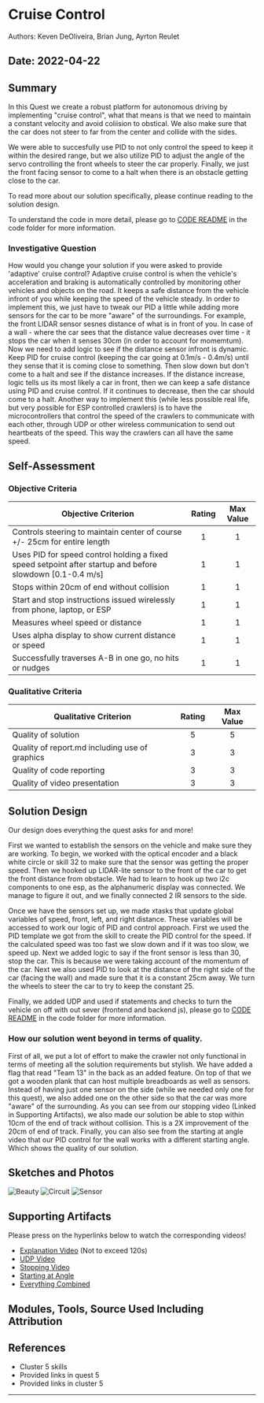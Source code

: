 # Cruise Control
Authors: Keven DeOliveira, Brian Jung, Ayrton Reulet

Date: 2022-04-22
-----

## Summary

In this Quest we create a robust platform for autonomous driving by implementing "cruise control", what that means is that we need to maintain a constant velocity and avoid coliision to obstical. We also make sure that the car does not steer to far from the center and collide with the sides.

We were able to succesfully use PID to not only control the speed to keep it within the desired range, but we also utilize PID to adjust the angle of the servo controlling the front wheels to steer the car properly. Finally, we just the front facing sensor to come to a halt when there is an obstacle getting close to the car.

To read more about our solution specifically, please continue reading to the solution design.

To understand the code in more detail, please go to [CODE README](https://github.com/BU-EC444/Team13-DeOliveira-Jung-Reulet/blob/master/quest-5/code/README.md) in the code folder for more information. 

### Investigative Question
How would you change your solution if you were asked to provide 'adaptive' cruise control?
Adaptive cruise control is when the vehicle's acceleration and braking is automatically controlled by monitoring other vehicles and objects on the road. It keeps a safe distance from the vehicle infront of you while keeping the speed of the vehicle steady.
In order to implement this, we just have to tweak our PID a little while adding more sensors for the car to be more "aware" of the surroundings. For example, the front LIDAR sensor sesnes distance of what is in front of you. In case of a wall - where the car sees that the distance value decreases over time - it stops the car when it senses 30cm (in order to account for momemtum). Now we need to add logic to see if the distance sensor infront is dynamic. Keep PID for cruise control (keeping the car going at 0.1m/s - 0.4m/s) until they sense that it is coming close to something. Then slow down but don't come to a halt and see if the distance increases. If the distance increase, logic tells us its most likely a car in front, then we can keep a safe distance using PID and cruise control. If it continues to decrease, then the car should come to a halt. 
Another way to implement this (while less possible real life, but very possible for ESP controlled crawlers) is to have the microcontrollers that control the speed of the crawlers to communicate with each other, through UDP or other wireless communication to send out heartbeats of the speed. This way the crawlers can all have the same speed.

## Self-Assessment

### Objective Criteria

| Objective Criterion | Rating | Max Value  | 
|---------------------------------------------|:-----------:|:---------:|
| Controls steering to maintain center of course +/- 25cm for entire length | 1 |  1     | 
| Uses PID for speed control holding a fixed speed setpoint after startup and before slowdown [0.1-0.4 m/s] | 1 |  1     | 
| Stops within 20cm of end without collision | 1 |  1     | 
| Start and stop instructions issued wirelessly from phone, laptop, or ESP | 1 |  1     | 
| Measures wheel speed or distance | 1 |  1     | 
| Uses alpha display to show current distance or speed | 1 |  1     | 
| Successfully traverses A-B in one go, no hits or nudges | 1 |  1     | 


### Qualitative Criteria

| Qualitative Criterion | Rating | Max Value  | 
|---------------------------------------------|:-----------:|:---------:|
| Quality of solution | 5 |  5     | 
| Quality of report.md including use of graphics | 3 |  3     | 
| Quality of code reporting | 3 |  3     | 
| Quality of video presentation | 3 |  3     | 


## Solution Design

Our design does everything the quest asks for and more! 

First we wanted to establish the sensors on the vehicle and make sure they are working. To begin, we worked with the optical encoder and a black white circle or skill 32 to make sure that the sensor was getting the proper speed. Then we hooked up LIDAR-lite sensor to the front of the car to get the front distance from obstacle. We had to learn to hook up two i2c components to one esp, as the alphanumeric display was connected. We manage to figure it out, and we finally connected 2 IR sensors to the side.

Once we have the sensors set up, we made xtasks that update global variables of speed, front, left, and right distance. These variables will be accessed to work our logic of PID and control approach. First we used the PID template we got from the skill to create the PID control for the speed. If the calculated speed was too fast we slow down and if it was too slow, we speed up. Next we added logic to say if the front sensor is less than 30, stop the car. This is because we were taking account of the momentum of the car. Next we also used PID to look at the distance of the right side of the car (facing the wall) and made sure that it is a constant 25cm away. We turn the wheels to steer the car to try to keep the constant 25.

Finally, we added UDP and used if statements and checks to turn the vehicle on off with out sever (frontend and backend js), please go to [CODE README](https://github.com/BU-EC444/Team13-DeOliveira-Jung-Reulet/blob/master/quest-5/code/README.md) in the code folder for more information. 

### How our solution went beyond in terms of quality.
First of all, we put a lot of effort to make the crawler not only functional in terms of meeting all the solution requirements but stylish. We have added a flag that read "Team 13" in the back as an added feature. On top of that we got a wooden plank that can host multiple breadboards as well as sensors. Instead of having just one sensor on the side (while we needed only one for this quest), we also added one on the other side so that the car was more "aware" of the surrounding.
As you can see from our stopping video (Linked in Supporting Artifacts), we also made our solution be able to stop within 10cm of the end of track without collision. This is a 2X improvement of the 20cm of end of track. 
Finally, you can also see from the starting at angle video that our PID control for the wall works with a different starting angle. Which shows the quality of our solution.


## Sketches and Photos
![Beauty](https://github.com/BU-EC444/Team13-DeOliveira-Jung-Reulet/blob/master/quest-5/images/20220422_145145.jpg)
![Circuit](https://github.com/BU-EC444/Team13-DeOliveira-Jung-Reulet/blob/master/quest-5/images/20220422_145121.jpg)
![Sensor](https://github.com/BU-EC444/Team13-DeOliveira-Jung-Reulet/blob/master/quest-5/images/20220422_145231.jpg)


## Supporting Artifacts
Please press on the hyperlinks below to watch the corresponding videos!

- [Explanation Video](https://drive.google.com/file/d/1kvqwCQBQP28MW1RcSRvF-KN-pCSozhlZ/view?usp=sharing)
(Not to exceed 120s)
- [UDP Video](https://drive.google.com/file/d/18dYRJ_PFgDP6qInHt3qFe9l_b0fncPgg/view?usp=sharing)
- [Stopping Video](https://drive.google.com/file/d/1I4LekqM_9tsAxEZcZT6NDzT9R9GB0hK-/view?usp=sharing)
- [Starting at Angle](https://drive.google.com/file/d/1Isrvh0f9Ko2_EhKXBczr4NJ8KEUSqa7p/view?usp=sharing)
- [Everything Combined](https://drive.google.com/file/d/1Hu6k2RLMVV-4Pq6ZsHe-BTDQJk5pnt0m/view?usp=sharing)


## Modules, Tools, Source Used Including Attribution

## References
- Cluster 5 skills
- Provided links in quest 5
- Provided links in cluster 5

-----

